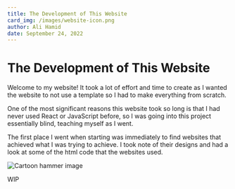 ```yaml
---
title: The Development of This Website
card_img: /images/website-icon.png
author: Ali Hamid
date: September 24, 2022
---
```


# The Development of This Website

Welcome to my website! It took a lot of effort and time to create as I wanted the website to not use a template so I had to make everything from scratch.

One of the most significant  reasons this website took so long is that I had never used React or JavaScript before, so I was going into this project essentially blind, teaching myself as I went.

The first place I went when starting was immediately to find websites that achieved what I was trying to achieve. I took note of their designs and had a look at some of the html code that the websites used.

<img src="/images/develop-hammer-image.png" alt="Cartoon hammer image">

WIP